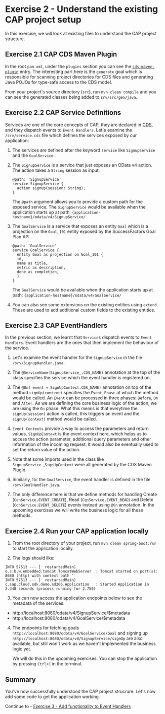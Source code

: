 # Exercise 2 - Understand the existing CAP project setup

In this exercise, we will look at existing files to understand the CAP project structure.

## Exercise 2.1 CAP CDS Maven Plugin

In the root `pom.xml`, under the `plugins` section you can see the [`cds-maven-plugin`](https://cap.cloud.sap/docs/java/assets/cds-maven-plugin-site/plugin-info.html) entry.
The interesting part here is the `generate` goal which is responsible for scanning project directories for CDS files and generating Java POJOs for type-safe access to the CDS model.

From your project's source directory (`src`), run `mvn clean compile` and you can see the generated classes being added to `srv/src/gen/java`.

## Exercise 2.2 CAP Service Definitions

Services are one of the core concepts of CAP, they are declared in [CDS](https://cap.cloud.sap/docs/about/#service-definitions-in-cds), and they dispatch events to `Event Handlers`.
Let's examine the `/srv/service.cds` file which defines the services exposed by our application:
   
1. The services are defined after the keyword `service` like `SignupService` and the `GoalService`. 

1. The `SignupService` is a service that just exposes an OData v4 action. The action takes a `String` session as input.
   ```
   @path: 'SignupService'
   service SignupService {
     action signUp(session: String);
   }
   ```
   The `@path` argument allows you to provide a custom path for the exposed service. 
   The `SignupService` would be available when the application starts up at path: `{application-hostname}/odata/v4/SignupService/`

1. The `GoalService` is a service that exposes an entity `Goal` which is a projection on the `Goal_101` entity exposed by the SuccessFactors Goal Plan API.
   ```
   @path: 'GoalService'
   service GoalService {
     entity Goal as projection on Goal_101 {
     id,
     name as title,
     metric as description,
     done as completion,
     }
   }
   ```
   The `GoalService` would be available when the application starts up at path: `{application-hostname}/odata/v4/GoalService/`

1. You can also see some extensions on the existing entities using `extend`. These are used to add additional custom fields to the existing entities.

## Exercise 2.3 CAP EventHandlers

In the previous section, we learnt that `Service`s dispatch events to `Event Handlers`.
Event handlers are the ones that then implement the behaviour of the service.

1. Let's examine the event handler for the `SignupService` in the file `/srv/SignupHandler.java`.

1. The `@ServiceName(SignupService_.CDS_NAME)` annotation at the top of the class specifies the service which the event handler is registered on. 

1. The `@On( event = SignUpContext.CDS_NAME)` annotation on top of the method `signUp(context)` specifies the `Event Phase` at which the method would be called.
   An `Event` can be processed in three phases: `Before`, `On` and `After`. As we are defining the core business logic of the action, we are using the `On` phase.
   What this means is that everytime the `signUp(session)` action is called, this triggers an event and the `signUp(context)` method would be called.

1. `Event Contexts` provide a way to access the parameters and return values. `SignUpContext` is the event context here, which helps us to access the action parameter, additional query parameters and other information of the incoming request.
   It would also be eventually used to set the return value of the action.

1. Note that some imports used in the class like `SignupService_`,`SignUpContext` were all generated by the CDS Maven Plugin.

1. Similarly, for the `GoalService`, the event handler is defined in the file `/srv/GoalHandler.java`.

1. The only difference here is that we define methods for handling Create (`CqnService.EVENT_CREATE`), Read (`CqnService.EVENT_READ`) and Delete (`CqnService.EVENT_DELETE`) events instead using `@On` annotation.
   In the upcoming exercises we will write the business logic for all these methods.

## Exercise 2.4 Run your CAP application locally

1. From the root directory of your project, run `mvn clean spring-boot:run` to start the application locally.

2. The logs should like:
```
INFO 57513 --- [  restartedMain] o.s.b.w.embedded.tomcat.TomcatWebServer  : Tomcat started on port(s): 8080 (http) with context path ''
INFO 57513 --- [  restartedMain] c.sap.cloud.sdk.demo.ad266.Application   : Started Application in 2.348 seconds (process running for 2.759)
```

3. You can now access the application endpoints below to see the metadata of the services:
- http://localhost:8080/odata/v4/SignupService/$metadata
- http://localhost:8080/odata/v4/GoalService/$metadata

4. The endpoints for fetching goals `http://localhost:8080/odata/v4/GoalService/Goal` and signing up `http://localhost:8080/odata/v4/SignupService/signUp` are also available, but still won't work as we haven't implemented the business logic yet. 

   We will do this in the upcoming exercises. You can stop the application by pressing `Ctrl+C` in the terminal.

## Summary

You've now successfully understood the CAP project strucrure. Let's now add some code to get the application working.

Continue to - [Exercise 3 - Add functionality to Event Handlers](../ex3/README.md)
